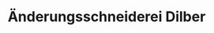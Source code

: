 ---
title: "Änderungsschneiderei Dilber"
url: /seligenstadt/aenderungsschneiderei-dilber/
shop: Schneiderei
---